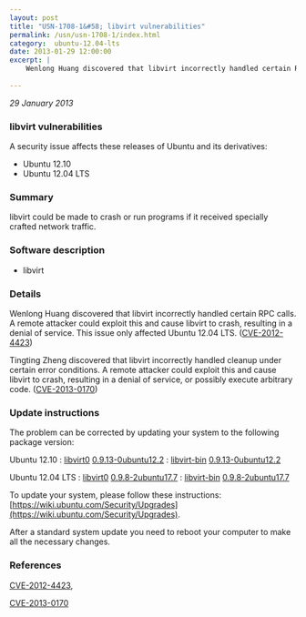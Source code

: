 ```yaml
---
layout: post
title: "USN-1708-1&#58; libvirt vulnerabilities"
permalink: /usn/usn-1708-1/index.html
category:  ubuntu-12.04-lts
date: 2013-01-29 12:00:00
excerpt: |
    Wenlong Huang discovered that libvirt incorrectly handled certain RPC calls. A remote attacker could exploit this and cause libvirt to crash, resulting in a denial of service. This issue only affected Ubuntu 12.04 LTS. ([CVE-2012-4423](http://people.ubuntu.com/~ubuntu-security/cve/CVE-2012-4423))
    
--- 
```

 
 

*29 January 2013*

### libvirt vulnerabilities

A security issue affects these releases of Ubuntu and its derivatives:

* Ubuntu 12.10
* Ubuntu 12.04 LTS

### Summary

libvirt could be made to crash or run programs if it received specially crafted network traffic.

### Software description

* libvirt 

### Details

Wenlong Huang discovered that libvirt incorrectly handled certain RPC calls. A remote attacker could exploit this and cause libvirt to crash, resulting in a denial of service. This issue only affected Ubuntu 12.04 LTS. ([CVE-2012-4423](http://people.ubuntu.com/~ubuntu-security/cve/CVE-2012-4423))

Tingting Zheng discovered that libvirt incorrectly handled cleanup under certain error conditions. A remote attacker could exploit this and cause libvirt to crash, resulting in a denial of service, or possibly execute arbitrary code. ([CVE-2013-0170](http://people.ubuntu.com/~ubuntu-security/cve/CVE-2013-0170)) 

### Update instructions

The problem can be corrected by updating your system to the following package version:

Ubuntu 12.10
 : [libvirt0](https://launchpad.net/ubuntu/+source/libvirt) <span> [0.9.13-0ubuntu12.2](https://launchpad.net/ubuntu/+source/libvirt/0.9.13-0ubuntu12.2) </span> 
 : [libvirt-bin](https://launchpad.net/ubuntu/+source/libvirt) <span> [0.9.13-0ubuntu12.2](https://launchpad.net/ubuntu/+source/libvirt/0.9.13-0ubuntu12.2) </span> 

Ubuntu 12.04 LTS
 : [libvirt0](https://launchpad.net/ubuntu/+source/libvirt) <span> [0.9.8-2ubuntu17.7](https://launchpad.net/ubuntu/+source/libvirt/0.9.8-2ubuntu17.7) </span> 
 : [libvirt-bin](https://launchpad.net/ubuntu/+source/libvirt) <span> [0.9.8-2ubuntu17.7](https://launchpad.net/ubuntu/+source/libvirt/0.9.8-2ubuntu17.7) </span> 

To update your system, please follow these instructions: [https://wiki.ubuntu.com/Security/Upgrades](https://wiki.ubuntu.com/Security/Upgrades).

After a standard system update you need to reboot your computer to make all the necessary changes. 

### References

 
 [CVE-2012-4423](http://people.ubuntu.com/~ubuntu-security/cve/CVE-2012-4423), 

 [CVE-2013-0170](http://people.ubuntu.com/~ubuntu-security/cve/CVE-2013-0170)
 

